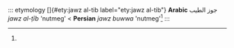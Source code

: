 ::: etymology
[]{#ety:jawz al-tib label="ety:jawz al-tib"} **Arabic** جوز الطيب *jawz
al-ṭīb* 'nutmeg' \< **Persian** *jawz buwwa* 'nutmeg'[^1]
:::

[^1]:
